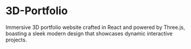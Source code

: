 # 3D-Portfolio
Immersive 3D portfolio website crafted in React and powered by Three.js, boasting a sleek modern design that showcases dynamic interactive projects.
